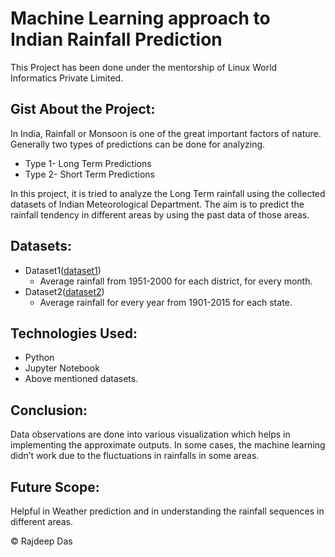 # Machine Learning approach to Indian Rainfall Prediction

This Project has been done under the mentorship of Linux World Informatics Private Limited.


## Gist About the Project:

In India, Rainfall or Monsoon is one of the great important factors of nature. Generally two types of predictions can be done for analyzing.
-	Type 1- Long Term Predictions
-	Type 2- Short Term Predictions

In this project, it is tried to analyze the Long Term rainfall using the collected datasets of Indian Meteorological Department. The aim is to predict the rainfall tendency in different areas by using the past data of those areas.

## Datasets:

- Dataset1([dataset1](https://data.gov.in/resources/district-rainfall-normal-mm-monthly-seasonal-and-annual-data-period-1951-2000)) 
    - Average rainfall from 1951-2000 for each district, for every month.
- Dataset2([dataset2](https://data.gov.in/resources/subdivision-wise-rainfall-and-its-departure-1901-2015)) 
    - Average rainfall for every year from 1901-2015 for each state.


## Technologies Used:

-	Python
-	Jupyter Notebook
-	Above mentioned datasets.

## Conclusion: 

Data observations are done into various visualization which helps in implementing the approximate outputs. In some cases, the machine learning didn’t work due to the fluctuations in rainfalls in some areas.

## Future Scope: 

Helpful in Weather prediction and in understanding the rainfall sequences in different areas.


  
&copy; Rajdeep Das

